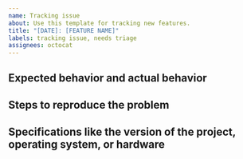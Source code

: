 ```yaml
---
name: Tracking issue
about: Use this template for tracking new features.
title: "[DATE]: [FEATURE NAME]"
labels: tracking issue, needs triage
assignees: octocat
---
```


## Expected behavior and actual behavior

## Steps to reproduce the problem

## Specifications like the version of the project, operating system, or hardware
